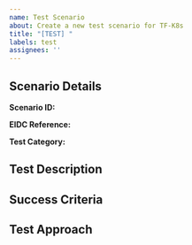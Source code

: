 ```yaml
---
name: Test Scenario
about: Create a new test scenario for TF-K8s
title: "[TEST] "
labels: test
assignees: ''
---
```


## Scenario Details

**Scenario ID:**
<!-- Proposed ID for the scenario, e.g., TF-MFR-EP.6_CommandLineHashing -->

**EIDC Reference:**
<!-- Link to the EIDC section this tests, e.g., eidc/1.2/annex_c_security.md#PII -->

**Test Category:**
<!-- SLO, MFR, Regression, or Security -->

## Test Description

<!-- Describe what this test will validate -->

## Success Criteria

<!-- Define the criteria for passing the test -->

## Test Approach

<!-- Describe how the test will be implemented -->
